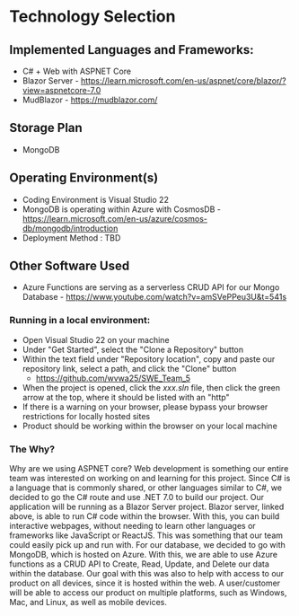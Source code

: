 # Technology Selection
## Implemented Languages and Frameworks:
* C# + Web with ASPNET Core
* Blazor Server - https://learn.microsoft.com/en-us/aspnet/core/blazor/?view=aspnetcore-7.0
* MudBlazor - https://mudblazor.com/
## Storage Plan
* MongoDB
## Operating Environment(s)
* Coding Environment is Visual Studio 22
* MongoDB is operating within Azure with CosmosDB - https://learn.microsoft.com/en-us/azure/cosmos-db/mongodb/introduction
* Deployment Method : TBD
## Other Software Used
* Azure Functions are serving as a serverless CRUD API for our Mongo Database - https://www.youtube.com/watch?v=amSVePPeu3U&t=541s

### Running in a local environment:
* Open Visual Studio 22 on your machine
* Under "Get Started", select the "Clone a Repository" button
* Within the text field under "Repository location", copy and paste our repository link, select a path, and click the "Clone" button
  * https://github.com/wvwa25/SWE_Team_5
* When the project is opened, click the *xxx.sln* file, then click the green arrow at the top, where it should be listed with an "http"
* If there is a warning on your browser, please bypass your browser restrictions for locally hosted sites
* Product should be working within the browser on your local machine

### The Why?
Why are we using ASPNET core? Web development is something our entire team was interested on working on and learning for this project. Since C# is a language that is commonly shared, or other languages similar to C#, we decided to go the C# route and use .NET 7.0 to build our project. Our application will be running as a Blazor Server project. Blazor server, linked above, is able to run C# code 
within the browser. With this, you can build interactive webpages, without needing to learn other languages or frameworks like JavaScript or ReactJS. This was something that our team could easily pick up and run with. For our database, we decided to go with MongoDB, which is hosted on Azure. With this, we are able to use Azure functions as a CRUD API to Create, Read, Update, and Delete our data within the database.
Our goal with this was also to help with access to our product on all devices, since it is hosted within the web. A user/customer will be able to access our product on multiple platforms, such as Windows, Mac, and Linux, as well as mobile devices.
